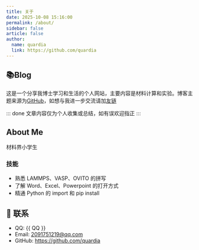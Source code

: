```yaml
---
title: 关于
date: 2025-10-08 15:16:00
permalink: /about/
sidebar: false
article: false
author:
  name: quardia
  link: https://github.com/quardia
---
```


## 📚Blog
这是一个分享我博士学习和生活的个人网站，主要内容是材料计算和实验。博客主题来源为[GitHub](https://github.com/xugaoyi/vuepress-theme-vdoing)，如想与我进一步交流请加[友链](/friends/) 

::: done
文章内容仅为个人收集或总结，如有误欢迎指正
:::

<!-- 小熊猫
<img src="/img/panda-waving.png" class="panda no-zoom" style="width: 130px;height: 115px;opacity: 0.8;margin-bottom: -4px;padding-bottom:0;position: fixed;bottom: 0;left: 0.5rem;z-index: 1;"> -->


## About Me
材料界小学生

### 技能
* 熟悉 LAMMPS、VASP、OVITO 的拼写
* 了解 Word、Excel、Powerpoint 的打开方式
* 精通 Python 的 import 和 pip install

<!-- ## 前端学习
<br/>
<img src="https://open.weixin.qq.com/qr/code?username=gh_0cf4b813918c"  style="width:100px;" />

关注公众号，回复`前端资源`，即可获取这些 [前端学习资源](https://github.com/xugaoyi/blog-gitalk-comment/wiki/Front-end-Study)。 -->

## :email: 联系

- QQ: <a :href="qqUrl" class='qq'>{{ QQ }}</a>
- Email:  <a href="mailto:2091751219@qq.com">2091751219@qq.com</a>
- GitHub: <https://github.com/quardia>

<script>
  export default {
    data(){
      return {
        QQ: '2091751219',
        qqUrl: `tencent://message/?uin=${this.QQ}&Site=&Menu=yes`
      }
    },
    mounted(){
      const flag =  navigator.userAgent.match(/(phone|pad|pod|iPhone|iPod|ios|iPad|Android|Mobile|BlackBerry|IEMobile|MQQBrowser|JUC|Fennec|wOSBrowser|BrowserNG|WebOS|Symbian|Windows Phone)/i);
      if(flag){
        this.qqUrl = `mqqwpa://im/chat?chat_type=wpa&uin=${this.QQ}&version=1&src_type=web&web_src=oicqzone.com`
      }
    }
  }
</script>